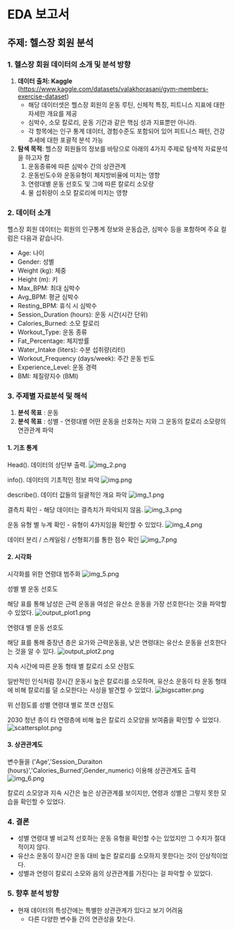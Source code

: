 # EDA 보고서

## 주제: 헬스장 회원 분석

### 1. 헬스장 회원 데이터의 소개 및 분석 방향
1. **데이터 출처: Kaggle**
   (https://www.kaggle.com/datasets/valakhorasani/gym-members-exercise-dataset)
    - 해당 데이터셋은 헬스장 회원의 운동 루틴, 신체적 특징, 피트니스 지표에 대한 자세한 개요를 제공
    - 심박수, 소모 칼로리, 운동 기간과 같은 핵심 성과 지표뿐만 아니라.
    - 각 항목에는 인구 통계 데이터, 경험수준도 포함되어 있어 피트니스 패턴, 건강 추세에 대한 포괄적 분석 가능
2. **탐색 목적**: 헬스장 회원들의 정보를 바탕으로 아래의 4가지 주제로 탐색적 자료분석을 하고자 함
   1. 운동종류에 따른 심박수 간의 상관관계
   2. 운동빈도수와 운동유형이 체지방비율에 미치는 영향
   3. 연령대별 운동 선호도 및 그에 따른 칼로리 소모량
   4. 물 섭취량이 소모 칼로리에 미치는 영향

### 2. 데이터 소개
헬스장 회원 데이터는 회원의 인구통계 정보와 운동습관, 심박수 등을 포함하며 주요 컬럼은 다음과 같습니다.
- Age: 나이
- Gender: 성별
- Weight (kg): 체중
- Height (m): 키
- Max_BPM: 최대 심박수
- Avg_BPM: 평균 심박수
- Resting_BPM: 휴식 시 심박수
- Session_Duration (hours): 운동 시간(시간 단위)
- Calories_Burned: 소모 칼로리
- Workout_Type: 운동 종류
- Fat_Percentage: 체지방률
- Water_Intake (liters): 수분 섭취량(리터)
- Workout_Frequency (days/week): 주간 운동 빈도
- Experience_Level: 운동 경력
- BMI: 체질량지수 (BMI)

### 3. 주제별 자료분석 및 해석
1. **분석 목표** : 운동
2. **분석 목표** : 성별 - 연령대별 어떤 운동을 선호하는 지와 그 운동의 칼로리 소모량의 연관관계 파악

#### 1. 기초 통계

Head(). 데이터의 상단부 출력.
![img_2.png](soo_img_2.png)

info(). 데이터의 기초적인 정보 파악
![img.png](soo_img.png)

describe(). 데이터 값들의 일괄적인 개요 파악
![img_1.png](soo_img_1.png)

결측치 확인 - 해당 데이터는 결측치가 파악되지 않음.
![img_3.png](soo_img_3.png)

운동 유형 별 누계 확인 - 유형이 4가지임을 확인할 수 있었다.
![img_4.png](soo_img_4.png)

데이터 분리 / 스캐일링 / 선형회기를 통한 점수 확인
![img_7.png](soo_img_7.png)

#### 2. 시각화

시각화를 위한 연령대 범주화
![img_5.png](soo_img_5.png)

성별 별 운동 선호도

해당 표를 통해 남성은 근력 운동을 여성은 유산소 운동을 가장 선호한다는 것을 파악할 수 있었다. 
![output_plot1.png](soo_output_plot1.png)

연령대 별 운동 선호도

해당 표를 통해 중장년 층은 요가와 근력운동을, 낮은 연령대는 유산소 운동을 선호한다는 것을 알 수 있다.
![output_plot2.png](soo_output_plot2.png)

지속 시간에 따른 운동 형태 별 칼로리 소모 산점도

일반적인 인식처럼 장시간 운동시 높은 칼로리를 소모하며, 유산소 운동이 타 운동 형태에 비해 칼로리를 덜 소모한다는 사싱을 발견할 수 있었다.
![bigscatter.png](soo_bigscatter.png)

위 산점도를 성별 연령대 별로 쪼갠 산점도

2030 청년 층이 타 연령층에 비해 높은 칼로리 소모양을 보여줌을 확인할 수 있었다.
![scattersplot.png](soo_scattersplot.png)

#### 3. 상관관계도

변수들을 ('Age','Session_Duraiton (hours)','Calories_Burned',Gender_numeric) 이용해 상관관계도 출력
![img_6.png](soo_img_6.png)

칼로리 소모양과 지속 시간은 높은 상관관계를 보이지만, 연령과 성별은 그렇지 못한 모습을 확인할 수 있었다.

### 4. 결론
- 성별 연령대 별 비교적 선호하는 운동 유형을 확인할 수는 있었지만 그 수치가 절대적이지 않다.
- 유산소 운동이 장시간 운동 대비 높은 칼로리를 소모하지 못한다는 것이 인상적이었다.
- 성별과 연령이 칼로리 소모와 음의 상관관계를 가진다는 걸 파악할 수 있었다.

### 5. 향후 분석 방향 
- 현재 데이터의 특성간에는 특별한 상관관계가 있다고 보기 어려움 
  - 다른 다양한 변수들 간의 연관성을 찾는다.

